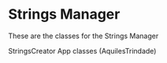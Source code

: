# Strings Manager
<p> These are the classes for the Strings Manager</p>
<p> StringsCreator App classes (AquilesTrindade) </p>